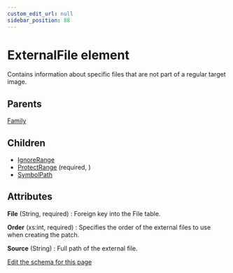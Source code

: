 ```yaml
---
custom_edit_url: null
sidebar_position: 88
---
```

# ExternalFile element
Contains information about specific files that are not part of a regular target image.

## Parents
[Family](family.md)

## Children
* [IgnoreRange](ignorerange.md) 
* [ProtectRange](protectrange.md) (required, ) 
* [SymbolPath](symbolpath.md) 

## Attributes
**File** (String, required)
  : Foreign key into the File table.

**Order** (xs:int, required)
  : Specifies the order of the external files to use when creating the patch.

**Source** (String)
  : Full path of the external file.


[Edit the schema for this page](https://github.com/wixtoolset/web/blob/master/src/xsd4/wix.xsd)